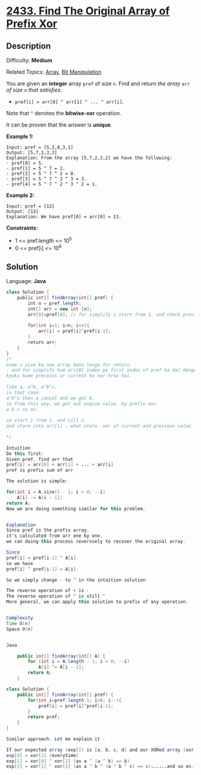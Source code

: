 # [2433\. Find The Original Array of Prefix Xor](https://leetcode.com/problems/find-the-original-array-of-prefix-xor/)

## Description

Difficulty: **Medium**  

Related Topics: [Array](https://leetcode.com/tag/array/), [Bit Manipulation](https://leetcode.com/tag/bit-manipulation/)


You are given an **integer** array `pref` of size `n`. Find and return _the array_ `arr` _of size_ `n` _that satisfies_:

*   `pref[i] = arr[0] ^ arr[1] ^ ... ^ arr[i]`.

Note that `^` denotes the **bitwise-xor** operation.

It can be proven that the answer is **unique**.

**Example 1:**

```
Input: pref = [5,2,0,3,1]
Output: [5,7,2,3,2]
Explanation: From the array [5,7,2,3,2] we have the following:
- pref[0] = 5.
- pref[1] = 5 ^ 7 = 2.
- pref[2] = 5 ^ 7 ^ 2 = 0.
- pref[3] = 5 ^ 7 ^ 2 ^ 3 = 3.
- pref[4] = 5 ^ 7 ^ 2 ^ 3 ^ 2 = 1.
```

**Example 2:**

```
Input: pref = [13]
Output: [13]
Explanation: We have pref[0] = arr[0] = 13.
```

**Constraints:**

*   1 <= pref.length <= 10<sup>5</sup>
*   0 <= pref[i] <= 10<sup>6</sup>


## Solution

Language: **Java**

```java
class Solution {
    public int[] findArray(int[] pref) {
        int n = pref.length;
        int[] arr = new int [n];
        arr[0]=pref[0]; // for simplify i start from 1. and check previous.
        
        for(int i=1; i<n; i++){
            arr[i] = pref[i]^pref[i-1];
        }
        return arr;
    }
}
/*
esme n size ka new array bana lenge for return.
- and for simplify hum arr[0] index pe first index of pref ka dal denge.
kyuki hume previous or current ka xor krna hai.
​
like a, a^b, a^b^c.
in that case.
a^b^a then a cancel and we got b.
so from this way. we got out unqiue value. by prefix xor.
a b c so on.
​
so start i from 1. and till n.
and store into arr[i] . what store. xor of current and previous value.
​
*/
```


```java
Intuition
Do this first:
Given pref, find arr that
pref[i] = arr[0] + arr[1] + ... + arr[i]
pref is prefix sum of arr

The solution is simple:

for(int i = A.size() - 1; i > 0; --i)
    A[i] -= A[i - 1];
return A;
Now we are doing something similar for this problem.


Explanation
Since pref is the prefix array,
it's calculated from arr one by one,
we can doing this process reverssely to recover the original array.

Since
pref[i] = pref[i-1] ^ A[i]
so we have
pref[i] ^ pref[i-1] = A[i]

So we simply change - to ^ in the intuition solution

The reverse operation of + is -
The reverse operation of ^ is still ^
More general, we can apply this solution to prefix of any operation.


Complexity
Time O(n)
Space O(n)


Java

    public int[] findArray(int[] A) {
        for (int i = A.length - 1; i > 0; --i)
            A[i] ^= A[i - 1];
        return A;
    }

```

```java
class Solution {
    public int[] findArray(int[] pref) {
        for(int i=pref.length-1; i>0; i--){
            pref[i] = pref[i]^pref[i-1];
        }
        return pref;
    }
}

```

```java
Similar approach. Let me explain it -

If our expected array (exp[]) is [a, b, c, d] and our XORed array (xor[]) is [a, a ^ b, a ^ b ^ c, a ^ b ^ c ^ d]. We can easily find the elements of exp[] using xor[].
exp[0] = xor[1] (everytime)
exp[1] = xor[0] ^ xor[1] (as a ^ (a ^ b) == b)
exp[2] = xor[1] ^ xor[2] (as a ^ b ^ (a ^ b ^ c) == c)......and so on.

```


